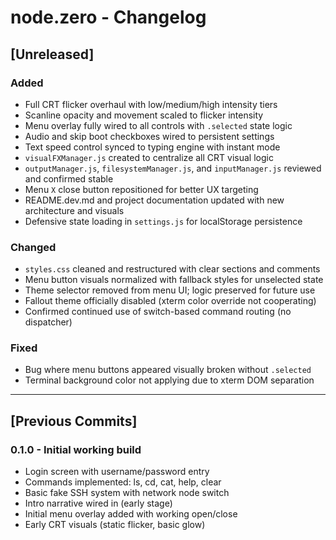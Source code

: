 # node.zero - Changelog

## [Unreleased]

### Added
- Full CRT flicker overhaul with low/medium/high intensity tiers
- Scanline opacity and movement scaled to flicker intensity
- Menu overlay fully wired to all controls with `.selected` state logic
- Audio and skip boot checkboxes wired to persistent settings
- Text speed control synced to typing engine with instant mode
- `visualFXManager.js` created to centralize all CRT visual logic
- `outputManager.js`, `filesystemManager.js`, and `inputManager.js` reviewed and confirmed stable
- Menu `X` close button repositioned for better UX targeting
- README.dev.md and project documentation updated with new architecture and visuals
- Defensive state loading in `settings.js` for localStorage persistence

### Changed
- `styles.css` cleaned and restructured with clear sections and comments
- Menu button visuals normalized with fallback styles for unselected state
- Theme selector removed from menu UI; logic preserved for future use
- Fallout theme officially disabled (xterm color override not cooperating)
- Confirmed continued use of switch-based command routing (no dispatcher)

### Fixed
- Bug where menu buttons appeared visually broken without `.selected`
- Terminal background color not applying due to xterm DOM separation

---

## [Previous Commits]

### 0.1.0 - Initial working build
- Login screen with username/password entry
- Commands implemented: ls, cd, cat, help, clear
- Basic fake SSH system with network node switch
- Intro narrative wired in (early stage)
- Initial menu overlay added with working open/close
- Early CRT visuals (static flicker, basic glow)
